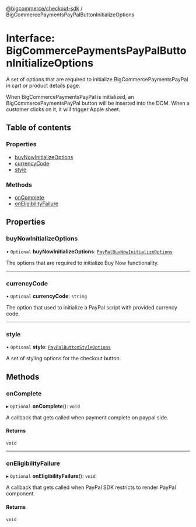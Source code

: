 [@bigcommerce/checkout-sdk](../README.md) / BigCommercePaymentsPayPalButtonInitializeOptions

# Interface: BigCommercePaymentsPayPalButtonInitializeOptions

A set of options that are required to initialize BigCommercePaymentsPayPal in cart or product details page.

When BigCommercePaymentsPayPal is initialized, an BigCommercePaymentsPayPal button will be inserted into the
DOM. When a customer clicks on it, it will trigger Apple sheet.

## Table of contents

### Properties

- [buyNowInitializeOptions](BigCommercePaymentsPayPalButtonInitializeOptions.md#buynowinitializeoptions)
- [currencyCode](BigCommercePaymentsPayPalButtonInitializeOptions.md#currencycode)
- [style](BigCommercePaymentsPayPalButtonInitializeOptions.md#style)

### Methods

- [onComplete](BigCommercePaymentsPayPalButtonInitializeOptions.md#oncomplete)
- [onEligibilityFailure](BigCommercePaymentsPayPalButtonInitializeOptions.md#oneligibilityfailure)

## Properties

### buyNowInitializeOptions

• `Optional` **buyNowInitializeOptions**: [`PayPalBuyNowInitializeOptions`](PayPalBuyNowInitializeOptions.md)

The options that are required to initialize Buy Now functionality.

___

### currencyCode

• `Optional` **currencyCode**: `string`

The option that used to initialize a PayPal script with provided currency code.

___

### style

• `Optional` **style**: [`PayPalButtonStyleOptions`](PayPalButtonStyleOptions.md)

A set of styling options for the checkout button.

## Methods

### onComplete

▸ `Optional` **onComplete**(): `void`

A callback that gets called when payment complete on paypal side.

#### Returns

`void`

___

### onEligibilityFailure

▸ `Optional` **onEligibilityFailure**(): `void`

 A callback that gets called when PayPal SDK restricts to render PayPal component.

#### Returns

`void`
